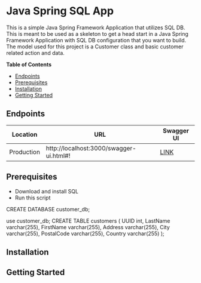 # Java Spring SQL App
This is a simple Java Spring Framework Application that utilizes SQL DB.
This is meant to be used as a skeleton to get a head start in a
Java Spring Framework Application with SQL DB configuration that you want to build.
The model used for this project is a Customer class and basic customer related action and data.

**Table of Contents**
- [Endpoints](#endpoints)
- [Prerequisites](#prerequisites)
- [Installation](#installation)
- [Getting Started](#getting-started)
## Endpoints
| Location | URL | Swagger UI |
|:--------:|-----|-----|
| Production | http://localhost:3000/swagger-ui.html#! | [LINK](http://localhost:3000/swagger-ui.html#!) |

## Prerequisites

* Download and install SQL
* Run this script

CREATE DATABASE customer_db;

use customer_db;
CREATE TABLE customers (
	UUID int,
    LastName varchar(255),
    FirstName varchar(255),
    Address varchar(255),
    City varchar(255),
	PostalCode varchar(255),
    Country varchar(255)
);

## Installation

## Getting Started